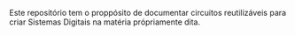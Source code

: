 Este repositório tem o proppósito de documentar circuitos reutilizáveis para criar Sistemas Digitais na matéria própriamente dita.
